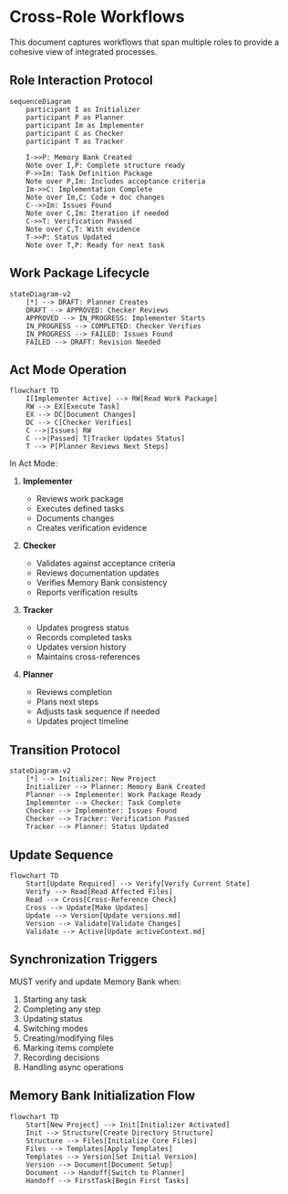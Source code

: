 # Cross-Role Workflows

This document captures workflows that span multiple roles to provide a cohesive view of integrated processes.

## Role Interaction Protocol

```mermaid
sequenceDiagram
    participant I as Initializer
    participant P as Planner
    participant Im as Implementer
    participant C as Checker
    participant T as Tracker
    
    I->>P: Memory Bank Created
    Note over I,P: Complete structure ready
    P->>Im: Task Definition Package
    Note over P,Im: Includes acceptance criteria
    Im->>C: Implementation Complete
    Note over Im,C: Code + doc changes
    C-->>Im: Issues Found
    Note over C,Im: Iteration if needed
    C->>T: Verification Passed
    Note over C,T: With evidence
    T->>P: Status Updated
    Note over T,P: Ready for next task
```

## Work Package Lifecycle

```mermaid
stateDiagram-v2
    [*] --> DRAFT: Planner Creates
    DRAFT --> APPROVED: Checker Reviews
    APPROVED --> IN_PROGRESS: Implementer Starts
    IN_PROGRESS --> COMPLETED: Checker Verifies
    IN_PROGRESS --> FAILED: Issues Found
    FAILED --> DRAFT: Revision Needed
```

## Act Mode Operation

```mermaid
flowchart TD
    I[Implementer Active] --> RW[Read Work Package]
    RW --> EX[Execute Task]
    EX --> DC[Document Changes]
    DC --> C[Checker Verifies]
    C -->|Issues| RW
    C -->|Passed| T[Tracker Updates Status]
    T --> P[Planner Reviews Next Steps]
```

In Act Mode:
1. **Implementer**
   - Reviews work package
   - Executes defined tasks
   - Documents changes
   - Creates verification evidence

2. **Checker**
   - Validates against acceptance criteria
   - Reviews documentation updates
   - Verifies Memory Bank consistency
   - Reports verification results

3. **Tracker**
   - Updates progress status
   - Records completed tasks
   - Updates version history
   - Maintains cross-references

4. **Planner**
   - Reviews completion
   - Plans next steps
   - Adjusts task sequence if needed
   - Updates project timeline

## Transition Protocol

```mermaid
stateDiagram-v2
    [*] --> Initializer: New Project
    Initializer --> Planner: Memory Bank Created
    Planner --> Implementer: Work Package Ready
    Implementer --> Checker: Task Complete
    Checker --> Implementer: Issues Found
    Checker --> Tracker: Verification Passed
    Tracker --> Planner: Status Updated
```

## Update Sequence

```mermaid
flowchart TD
    Start[Update Required] --> Verify[Verify Current State]
    Verify --> Read[Read Affected Files]
    Read --> Cross[Cross-Reference Check]
    Cross --> Update[Make Updates]
    Update --> Version[Update versions.md]
    Version --> Validate[Validate Changes]
    Validate --> Active[Update activeContext.md]
```

## Synchronization Triggers

MUST verify and update Memory Bank when:
1. Starting any task
2. Completing any step
3. Updating status
4. Switching modes
5. Creating/modifying files
6. Marking items complete
7. Recording decisions
8. Handling async operations

## Memory Bank Initialization Flow

```mermaid
flowchart TD
    Start[New Project] --> Init[Initializer Activated]
    Init --> Structure[Create Directory Structure]
    Structure --> Files[Initialize Core Files]
    Files --> Templates[Apply Templates]
    Templates --> Version[Set Initial Version]
    Version --> Document[Document Setup]
    Document --> Handoff[Switch to Planner]
    Handoff --> FirstTask[Begin First Tasks]
```
